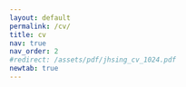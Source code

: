 ```yaml
---
layout: default
permalink: /cv/
title: cv
nav: true
nav_order: 2
#redirect: /assets/pdf/jhsing_cv_1024.pdf
newtab: true
---
```


<object data="/assets/pdf/jhsing_cv_1024.pdf" width="1000" height="1000" type='application/pdf'></object>